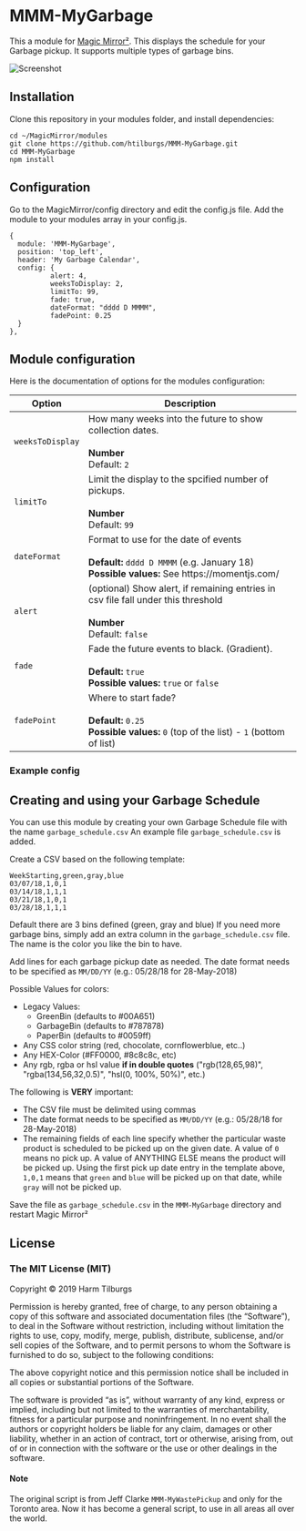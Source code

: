 # MMM-MyGarbage
This a module for [Magic Mirror²](https://github.com/MichMich/MagicMirror).
This displays the schedule for your Garbage pickup. It supports multiple types of garbage bins.

![Screenshot](screenshot.png)

## Installation
Clone this repository in your modules folder, and install dependencies:

```
cd ~/MagicMirror/modules 
git clone https://github.com/htilburgs/MMM-MyGarbage.git
cd MMM-MyGarbage
npm install 
```

## Configuration
Go to the MagicMirror/config directory and edit the config.js file.
Add the module to your modules array in your config.js.

```
{
  module: 'MMM-MyGarbage',
  position: 'top_left',
  header: 'My Garbage Calendar',
  config: {
          alert: 4,
          weeksToDisplay: 2,
          limitTo: 99,
          fade: true,
          dateFormat: "dddd D MMMM",
          fadePoint: 0.25
  }
},
```

## Module configuration
Here is the documentation of options for the modules configuration:

<table>
  <thead>
    <tr>
      <th>Option</th>
      <th>Description</th>
    </tr>
  </thead>
  <tbody>
    <tr>
      <td><code>weeksToDisplay</code></td>
      <td>How many weeks into the future to show collection dates.<br /><br /><strong>Number</strong><br />Default: <code>2</code></td>
    </tr>
    <tr>
      <td><code>limitTo</code></td>
      <td>Limit the display to the spcified number of pickups.<br /><br /><strong>Number</strong><br />Default: <code>99</code></td>
    </tr>
    <tr>
      <td><code>dateFormat</code></td>
      <td>Format to use for the date of events <br /><br /><strong>Default: </strong><code>dddd D MMMM</code> (e.g. January 18)<br /><strong>Possible values: </strong>See https://momentjs.com/</td>
    </tr>
    <tr>
      <td><code>alert</code></td>
      <td>(optional) Show alert, if remaining entries in csv file fall under this threshold<br /><br /><strong>Number</strong><br />Default: <code>false</code></td>
    </tr>
    <tr>
      <td><code>fade</code></td>
      <td>Fade the future events to black. (Gradient).<br /><strong><br />Default: </strong><code>true</code><br /><strong>Possible values: </strong><code>true</code> or <code>false</code>
      </td>
    </tr>
        <tr>
      <td><code>fadePoint</code></td>
      <td>Where to start fade?<br /><strong><br />Default: </strong><code>0.25</code><br /><strong>Possible values: </strong><code>0</code> (top of the list) - <code>1</code> (bottom of list)
      </td>
    </tr>
  </tbody>
</table>

### Example config
## Creating and using your Garbage Schedule
You can use this module by creating your own Garbage Schedule file with the name `garbage_schedule.csv` 
An example file `garbage_schedule.csv` is added.

Create a CSV based on the following template:

```
WeekStarting,green,gray,blue
03/07/18,1,0,1
03/14/18,1,1,1
03/21/18,1,0,1
03/28/18,1,1,1
```

Default there are 3 bins defined (green, gray and blue) If you need more garbage bins, simply add an extra column in the `garbage_schedule.csv` file. The name is the color you like the bin to have. 

Add lines for each garbage pickup date as needed.
The date format needs to be specified as `MM/DD/YY` (e.g.: 05/28/18 for 28-May-2018)

Possible Values for colors:
* Legacy Values:
  * GreenBin (defaults to #00A651)
  * GarbageBin (defaults to #787878)
  * PaperBin (defaults to #0059ff)
* Any CSS color string (red, chocolate, cornflowerblue, etc..)
* Any HEX-Color (#FF0000, #8c8c8c, etc)
* Any rgb, rgba or hsl value **if in double quotes** ("rgb(128,65,98)", "rgba(134,56,32,0.5)", "hsl(0, 100%, 50%)", etc.)

The following is **VERY** important:
* The CSV file must be delimited using commas
* The date format needs to be specified as `MM/DD/YY` (e.g.: 05/28/18 for 28-May-2018)
* The remaining fields of each line specify whether the particular waste product is scheduled to be picked up on the given date. A value of `0` means no pick up. A value of ANYTHING ELSE means the product will be picked up.  Using the first pick up date entry in the template above, `1,0,1` means that `green` and `blue` will be picked up on that date, while `gray` will not be picked up.

Save the file as `garbage_schedule.csv` in the `MMM-MyGarbage` directory and restart Magic Mirror²

## License
### The MIT License (MIT)

Copyright © 2019 Harm Tilburgs

Permission is hereby granted, free of charge, to any person obtaining a copy of this software and associated documentation files (the “Software”), to deal in the Software without restriction, including without limitation the rights to use, copy, modify, merge, publish, distribute, sublicense, and/or sell copies of the Software, and to permit persons to whom the Software is furnished to do so, subject to the following conditions:

The above copyright notice and this permission notice shall be included in all copies or substantial portions of the Software.

The software is provided “as is”, without warranty of any kind, express or implied, including but not limited to the warranties of merchantability, fitness for a particular purpose and noninfringement. In no event shall the authors or copyright holders be liable for any claim, damages or other liability, whether in an action of contract, tort or otherwise, arising from, out of or in connection with the software or the use or other dealings in the software.

#### Note
The original script is from Jeff Clarke `MMM-MyWastePickup` and only for the Toronto area.
Now it has become a general script, to use in all areas all over the world. 
